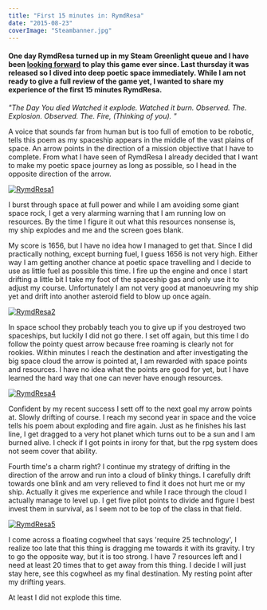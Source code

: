 ```yaml
---
title: "First 15 minutes in: RymdResa"
date: "2015-08-23"
coverImage: "Steambanner.jpg"
---
```


#### One day RymdResa turned up in my Steam Greenlight queue and I have been [looking forward](http://www.legenddiaries.com/previewsreviews/steam-greenlight-rymdresa/) to play this game ever since. Last thursday it was released so I dived into deep poetic space immediately. While I am not ready to give a full review of the game yet, I wanted to share my experience of the first 15 minutes RymdResa.

_"The Day You died_ _Watched it explode._ _Watched it burn._ _Observed. The. Explosion._ _Observed. The. Fire,_ _(Thinking of you). "_

A voice that sounds far from human but is too full of emotion to be robotic, tells this poem as my spaceship appears in the middle of the vast plains of space. An arrow points in the direction of a mission objective that I have to complete. From what I have seen of RymdResa I already decided that I want to make my poetic space journey as long as possible, so I head in the opposite direction of the arrow.

[![RymdResa1](images/RymdResa1.png)](http://www.legenddiaries.com/wp-content/uploads/2015/08/RymdResa1.png)

I burst through space at full power and while I am avoiding some giant space rock, I get a very alarming warning that I am running low on resources. By the time I figure it out what this resources nonsense is, my ship explodes and me and the screen goes blank.

My score is 1656, but I have no idea how I managed to get that. Since I did practically nothing, except burning fuel, I guess 1656 is not very high. Either way I am getting another chance at poetic space travelling and I decide to use as little fuel as possible this time. I fire up the engine and once I start drifting a little bit I take my foot of the spaceship gas and only use it to adjust my course. Unfortunately I am not very good at manoeuvring my ship yet and drift into another asteroid field to blow up once again.

[![RymdResa2](images/RymdResa2.png)](http://www.legenddiaries.com/wp-content/uploads/2015/08/RymdResa2.png)

In space school they probably teach you to give up if you destroyed two spaceships, but luckily I did not go there. I set off again, but this time I do follow the pointy quest arrow because free roaming is clearly not for rookies. Within minutes I reach the destination and after investigating the big space cloud the arrow is pointed at, I am rewarded with space points and resources. I have no idea what the points are good for yet, but I have learned the hard way that one can never have enough resources.

[![RymdResa4](images/RymdResa4.png)](http://www.legenddiaries.com/wp-content/uploads/2015/08/RymdResa4.png)

Confident by my recent success I sett off to the next goal my arrow points at. Slowly drifting of course. I reach my second year in space and the voice tells his poem about exploding and fire again. Just as he finishes his last line, I get dragged to a very hot planet which turns out to be a sun and I am burned alive. I check if I got points in irony for that, but the rpg system does not seem cover that ability.

Fourth time's a charm right? I continue my strategy of drifting in the direction of the arrow and run into a cloud of blinky things. I carefully drift towards one blink and am very relieved to find it does not hurt me or my ship. Actually it gives me experience and while I race through the cloud I actually manage to level up. I get five pilot points to divide and figure I best invest them in survival, as I seem not to be top of the class in that field.

[![RymdResa5](images/RymdResa5.png)](http://www.legenddiaries.com/wp-content/uploads/2015/08/RymdResa5.png)

I come across a floating cogwheel that says 'require 25 technology', I realize too late that this thing is dragging me towards it with its gravity. I try to go the opposite way, but it is too strong. I have 7 resources left and I need at least 20 times that to get away from this thing. I decide I will just stay here, see this cogwheel as my final destination. My resting point after my drifting years.

At least I did not explode this time.
